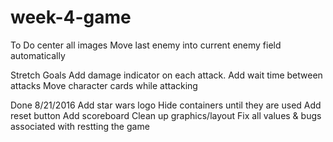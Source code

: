 # week-4-game

To Do
center all images
Move last enemy into current enemy field automatically

Stretch Goals
Add damage indicator on each attack. 
Add wait time between attacks
Move character cards while attacking



Done 8/21/2016
Add star wars logo
Hide containers until they are used
Add reset button
Add scoreboard
Clean up graphics/layout
Fix all values & bugs associated with restting the game
